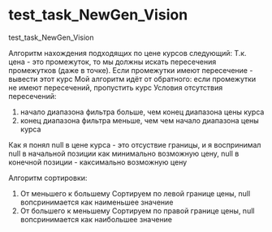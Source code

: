 # test_task_NewGen_Vision
test_task_NewGen_Vision

Алгоритм нахождения подходящих по цене курсов следующий: 
Т.к. цена - это промежуток, то мы должны искать пересечения промежутков (даже в точке). Если промежутки имеют пересечение - вывести этот курс
Мой алгоритм идёт от обратного: если промежутки не имеют пересечений, пропустить курс
Условия отсутствия пересечений: 
1) начало диапазона фильтра больше, чем конец диапазона цены курса
2) конец диапазона фильтра меньше, чем чем начало диапазона цены курса

Как я понял null в цене курса - это отсуствие границы, и я воспринимал null в начальной позиции как минимально возможную цену, null в конечной позиции - каксимально возможную цену 

Алгоритм сортировки: 
1) От меньшего к большему
Сортируем по левой границе цены, null вопсринимается как наименьшее значение
2) От большего к меньшему
Сортируем по правой границе цены, null вопсринимается как наибольшее значение
